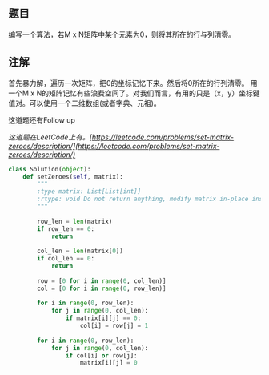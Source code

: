 
## 题目
编写一个算法，若M x N矩阵中某个元素为0，则将其所在的行与列清零。

## 注解
首先暴力解，遍历一次矩阵，把0的坐标记忆下来。然后将0所在的行列清零。
用一个M x N的矩阵记忆有些浪费空间了。对我们而言，有用的只是（x，y）坐标键值对。可以使用一个二维数组(或者字典、元祖)。

这道题还有Follow up

*这道题在LeetCode上有。[https://leetcode.com/problems/set-matrix-zeroes/description/](https://leetcode.com/problems/set-matrix-zeroes/description/)*


```python
class Solution(object):
    def setZeroes(self, matrix):
        """
        :type matrix: List[List[int]]
        :rtype: void Do not return anything, modify matrix in-place instead.
        """
        
        row_len = len(matrix)
        if row_len == 0:
            return
        
        col_len = len(matrix[0])
        if col_len == 0:
            return
        
        row = [0 for i in range(0, col_len)]
        col = [0 for i in range(0, row_len)]
        
        for i in range(0, row_len):
            for j in range(0, col_len):
                if matrix[i][j] == 0:
                    col[i] = row[j] = 1
                    
        for i in range(0, row_len):
            for j in range(0, col_len):
                if col[i] or row[j]:
                    matrix[i][j] = 0
                       
        
```
